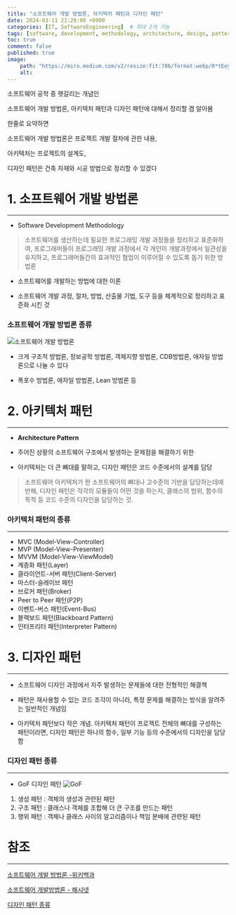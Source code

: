 ```yaml
---
title: "소프트웨어 개발 방법론, 아키텍처 패턴과 디자인 패턴"
date: 2024-03-11 21:29:00 +0900
categories: [IT, SoftwareEngineering]  # 최대 2개 가능
tags: [software, development, methodology, architecture, design, pattern, agile]     # 태그는 항상 소문자로 작성할 것
toc: true
comment: false
published: true
image:
    path: "https://miro.medium.com/v2/resize:fit:786/format:webp/0*tEoy2PYBY7T95JyL."
    alt: 
---
```


소프트웨어 공학 중 햇갈리는 개념인

소프트웨어 개발 방법론, 아키텍처 패턴과 디자인 패턴에 대해서 정리할 겸 알아봄

한줄로 요약하면 

소프트웨어 개발 방법론은 프로젝트 개발 절차에 관한 내용, 

아키텍처는 프로젝트의 설계도, 

디자인 패턴은 건축 자재와 시공 방법으로 정리할 수 있겠다


# 1. 소프트웨어 개발 방법론
---
- Software Development Methodology

> 소프트웨어를 생산하는데 필요한 프로그래밍 개발 과정들을 정리하고 표준화하여,    프로그래머들이 프로그래밍 개발 과정에서 각 개인이 개발과정에서 일관성을 유지하고,    프로그래머들간의 효과적인 협업이 이루어질 수 있도록 돕기 위한 방법론   

- 소프트웨어를 개발하는 방법에 대한 이론

- 소프트웨어 개발 과정, 절차, 방법, 산출물 기법, 도구 등을 체계적으로 정리하고 표준화 시킨 것

### 소프트웨어 개발 방법론 종류

![소프트웨어 개발 방법론](https://velog.velcdn.com/images%2Fwith667800%2Fpost%2Fc2919853-713b-4938-9c16-4c4561645d9c%2F%EA%B0%9C%EB%B0%9C%EB%B0%A9%EB%B2%95%EB%A1%A0%EC%A2%85%EB%A5%98.png)

- 크게 구조적 방법론, 정보공학 방법론, 객체지향 방법론, CDB방법론, 애자일 방법론으로 나눌 수 있다

- 폭포수 방법론, 애자일 방법론, Lean 방법론 등


# 2.  아키텍처 패턴
---
- **Architecture Pattern**

- 주어진 상황의 소프트웨어 구조에서 발생하는 문제점을 해결하기 위한 

- 아키텍처는 더 큰 뼈대를 말하고, 디자인 패턴은 코드 수준에서의 설계를 담당

> 소프트웨어 아키텍처가 한 소프트웨어의 뼈대나 고수준의 기반을 담당하는데에 반해, 디자인 패턴은 각각의 모듈들이 어떤 것을 하는지, 클래스의 범위, 함수의 목적 등 코드 수준의 디자인을 담당하는 것.

### 아키텍처 패턴의 종류
---
- MVC (Model-View-Controller)
- MVP (Model-View-Presenter)
- MVVM (Model-View-ViewModel)
- 계층화 패턴(Layer)
- 클라이언트-서버 패턴(Client-Server)
- 마스터-슬레이브 패턴
- 브로커 패턴(Broker)
- Peer to Peer 패턴(P2P)
- 이벤트-버스 패턴(Event-Bus)
- 블랙보드 패턴(Blackboard Pattern)
- 인터프리터 패턴(Interpreter Pattern)

# 3. 디자인 패턴
---
- 소프트웨어 디자인 과정에서 자주 발생하는 문제들에 대한 전형적인 해결책

- 패턴은 재사용할 수 있는 코드 조각이 아니라, 특정 문제를 해결하는 방식을 알려주는 일반적인 개념임

- 아키텍처 패턴보다 작은 개념. 아키텍처 패턴이 프로젝트 전체의 뼈대를 구성하는 패턴이라면, 디자인 패턴은 하나의 함수, 일부 기능 등의 수준에서의 디자인을 담당함

### 디자인 패턴 종류
---
- GoF 디자인 패턴
![GoF](https://www.hanbit.co.kr/data/editor/20220322095652_pfcyauyg.png)

1. 생성 패턴 : 객체의 생성과 관련된 패턴
2. 구조 패턴 : 클래스나 객체를 조합해 더 큰 구조를 만드는 패턴
3. 행위 패턴 : 객체나 클래스 사이의 알고리즘이나 책임 분배에 관련된 패턴

# 참조
---
[소프트웨어 개발 방법론 -위키백과](https://ko.wikipedia.org/wiki/%EC%86%8C%ED%94%84%ED%8A%B8%EC%9B%A8%EC%96%B4_%EA%B0%9C%EB%B0%9C_%EB%B0%A9%EB%B2%95%EB%A1%A0#:~:text=%EC%86%8C%ED%94%84%ED%8A%B8%EC%9B%A8%EC%96%B4%20%EA%B0%9C%EB%B0%9C%20%EB%B0%A9%EB%B2%95%EB%A1%A0%EC%9D%80%20%EC%86%8C%ED%94%84%ED%8A%B8%EC%9B%A8%EC%96%B4,%EC%9E%88%EB%8F%84%EB%A1%9D%20%EB%8F%95%EA%B8%B0%20%EC%9C%84%ED%95%9C%20%EB%B0%A9%EB%B2%95%EB%A1%A0%EC%9D%B4%EB%8B%A4.)   

[소프트웨어 개발방법론 - 해시넷](https://wiki1.kr/index.php/)   

[디자인 패턴 종류](https://gmlwjd9405.github.io/2018/07/06/design-pattern.html)